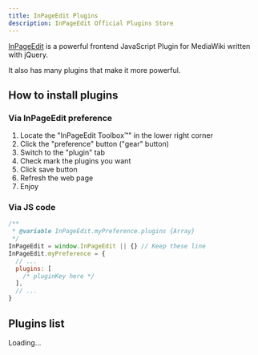 ```yaml
---
title: InPageEdit Plugins
description: InPageEdit Official Plugins Store
---
```


[InPageEdit](https://ipe.js.org) is a powerful frontend JavaScript Plugin for MediaWiki written with jQuery.

It also has many plugins that make it more powerful.

## How to install plugins

### Via InPageEdit preference

1. Locate the "InPageEdit Toolbox™" in the lower right corner
2. Click the "preference" button ("gear" button)
3. Switch to the "plugin" tab
4. Check mark the plugins you want
5. Click save button
6. Refresh the web page
7. Enjoy

### Via JS code

```js
/**
 * @variable InPageEdit.myPreference.plugins {Array}
 */
InPageEdit = window.InPageEdit || {} // Keep these line
InPageEdit.myPreference = {
  // ...
  plugins: [
    /* pluginKey here */
  ],
  // ...
}
```

## Plugins list

<div id="pluginsList">Loading...</div>

<script src="/static/home.js"></script>
